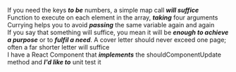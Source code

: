 
If you need the keys **_to be_** numbers, a simple map call **_will suffice_**<br>
Function to execute on each element in the array, **_taking_** four arguments<br>
Currying helps you to avoid **_passing_** the same variable again and again<br>
If you say that something will suffice, you mean it will be **_enough to achieve a purpose_** or to **_fulfil a need_**. A cover letter should never exceed one page; often a far shorter letter will suffice<br>
I have a React Component that **_implements_** the shouldComponentUpdate method and **_I'd like to_** unit test it
